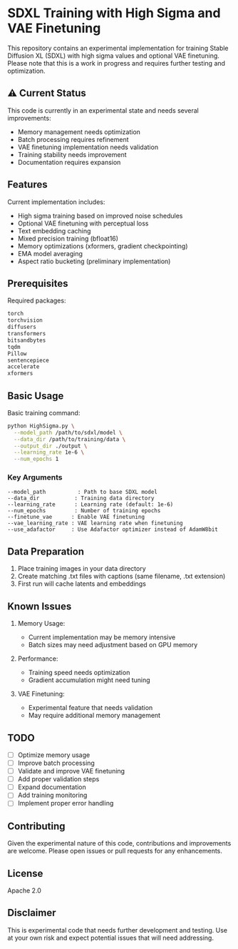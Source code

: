 # SDXL Training with High Sigma and VAE Finetuning

This repository contains an experimental implementation for training Stable Diffusion XL (SDXL) with high sigma values and optional VAE finetuning. Please note that this is a work in progress and requires further testing and optimization.

## ⚠️ Current Status

This code is currently in an experimental state and needs several improvements:

- Memory management needs optimization
- Batch processing requires refinement
- VAE finetuning implementation needs validation
- Training stability needs improvement
- Documentation requires expansion

## Features

Current implementation includes:
- High sigma training based on improved noise schedules
- Optional VAE finetuning with perceptual loss
- Text embedding caching
- Mixed precision training (bfloat16)
- Memory optimizations (xformers, gradient checkpointing)
- EMA model averaging
- Aspect ratio bucketing (preliminary implementation)

## Prerequisites

Required packages:
```bash
torch 
torchvision 
diffusers 
transformers 
bitsandbytes 
tqdm 
Pillow
sentencepiece
accelerate
xformers
```

## Basic Usage

Basic training command:
```bash
python HighSigma.py \
  --model_path /path/to/sdxl/model \
  --data_dir /path/to/training/data \
  --output_dir ./output \
  --learning_rate 1e-6 \
  --num_epochs 1
```

### Key Arguments

```
--model_path          : Path to base SDXL model
--data_dir           : Training data directory
--learning_rate      : Learning rate (default: 1e-6)
--num_epochs         : Number of training epochs
--finetune_vae      : Enable VAE finetuning
--vae_learning_rate : VAE learning rate when finetuning
--use_adafactor     : Use Adafactor optimizer instead of AdamW8bit
```

## Data Preparation

1. Place training images in your data directory
2. Create matching .txt files with captions (same filename, .txt extension)
3. First run will cache latents and embeddings

## Known Issues

1. Memory Usage:
   - Current implementation may be memory intensive
   - Batch sizes may need adjustment based on GPU memory

2. Performance:
   - Training speed needs optimization
   - Gradient accumulation might need tuning

3. VAE Finetuning:
   - Experimental feature that needs validation
   - May require additional memory management

## TODO

- [ ] Optimize memory usage
- [ ] Improve batch processing
- [ ] Validate and improve VAE finetuning
- [ ] Add proper validation steps
- [ ] Expand documentation
- [ ] Add training monitoring
- [ ] Implement proper error handling

## Contributing

Given the experimental nature of this code, contributions and improvements are welcome. Please open issues or pull requests for any enhancements.

## License

Apache 2.0

## Disclaimer

This is experimental code that needs further development and testing. Use at your own risk and expect potential issues that will need addressing.
